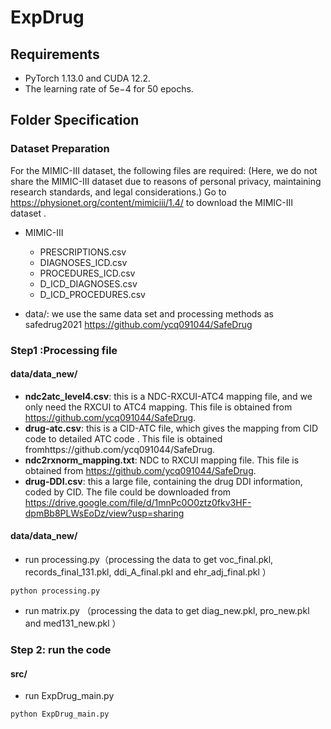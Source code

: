 # ExpDrug

## Requirements

- PyTorch 1.13.0 and CUDA 12.2.
- The learning rate of 5e−4 for 50 epochs.

## Folder Specification

### Dataset Preparation

For the MIMIC-III dataset, the following files are required: 
(Here, we do not share the MIMIC-III dataset due to reasons of personal privacy, maintaining research standards, and legal considerations.)  Go to https://physionet.org/content/mimiciii/1.4/ to download the MIMIC-III dataset .

- MIMIC-III
  - PRESCRIPTIONS.csv
  - DIAGNOSES_ICD.csv 
  - PROCEDURES_ICD.csv 
  - D_ICD_DIAGNOSES.csv
  - D_ICD_PROCEDURES.csv

- data/: we use the same data set and processing methods as safedrug2021 https://github.com/ycq091044/SafeDrug

### Step1 :Processing file

#### data/data_new/

- **ndc2atc_level4.csv**: this is a NDC-RXCUI-ATC4 mapping file, and we only need the RXCUI to ATC4 mapping. This file is obtained from https://github.com/ycq091044/SafeDrug.
- **drug-atc.csv**: this is a CID-ATC file, which gives the mapping from CID code to detailed ATC code . This file is obtained fromhttps://github.com/ycq091044/SafeDrug.
- **ndc2rxnorm_mapping.txt**: NDC to RXCUI mapping file. This file is obtained from https://github.com/ycq091044/SafeDrug.
- **drug-DDI.csv**: this a large file, containing the drug DDI information, coded by CID. The file could be downloaded from https://drive.google.com/file/d/1mnPc0O0ztz0fkv3HF-dpmBb8PLWsEoDz/view?usp=sharing

#### data/data_new/

- run processing.py（processing  the  data  to  get  voc_final.pkl, records_final_131.pkl,  ddi_A_final.pkl  and  ehr_adj_final.pkl ）

``````
python processing.py
``````

- run matrix.py （processing  the  data  to  get  diag_new.pkl,  pro_new.pkl  and  med131_new.pkl ）

### Step 2: run the code

#### src/

- run ExpDrug_main.py

```python  ExpDrug_main.py
python ExpDrug_main.py
```